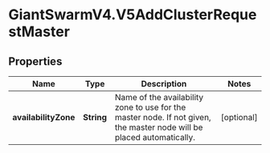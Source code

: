 # GiantSwarmV4.V5AddClusterRequestMaster

## Properties
Name | Type | Description | Notes
------------ | ------------- | ------------- | -------------
**availabilityZone** | **String** | Name of the availability zone to use for the master node. If not given, the master node will be placed automatically.  | [optional] 


